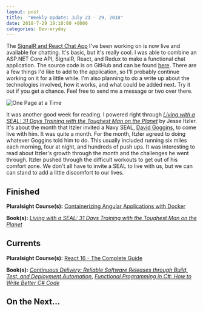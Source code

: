 ```yaml
---
layout: post
title:  "Weekly Update: July 23 - 29, 2018"
date: 2018-7-29 19:10:00 +0000
categories: Dev-eryday
---
```


The  [SignalR and React Chat App][src] I've been working on is now live and available for chatting. It's basic, but it's really cool. I was able to combine an ASP.NET Core API, SignalR, React, and Redux to make a functional chat application. The source code is on GitHub and can be found [here][ncp]. There are a few things I'd like to add to the application, so I'll probably continue working on it for a little while. I'm also planning to do a write up about the technologies involved, how it works, and what could be added next. Try it out if you get a chance. Feel free to send me a message or two over there.

![One Page at a Time](https://farm1.staticflickr.com/935/43724023611_401451fecf.jpg)

It was another good week for reading. I powered right through *[Living with a SEAL: 31 Days Training with the Toughest Man on the Planet][seal]* by Jesse Itzler. It's about the month that Itzler invited a Navy SEAL, [David Goggins][dg], to come live with him. It was quite a month. For the month, Itzler agreed to doing whatever Goggins told him to do. This usually included running six miles each morning, four at night, and hundreds of push ups. It was interesting to read about Itzler's growth through the month and the challenges he went through. Itzler pushed through the difficult workouts to get out of his comfort zone. We don't all have to invite a SEAL to live with us, but we can can stand to add a little discomfort to our lives. 

## Finished

**Pluralsight Course(s):** [Containerizing Angular Applications with Docker][dock]

**Book(s):** *[Living with a SEAL: 31 Days Training with the Toughest Man on the Planet][seal]*

## Currents

**Pluralsight Course(s):** [React 16 - The Complete Guide][re]

**Book(s):** _[Continuous Delivery: Reliable Software Releases through Build, Test, and Deployment Automation][cd]_, *[Functional Programming in C#: How to Write Better C# Code][fun]*

## On the Next...



[re]: https://www.udemy.com/react-the-complete-guide-incl-redux/
[cd]: https://www.amazon.com/Continuous-Delivery-Deployment-Automation-Addison-Wesley/dp/0321601912
[snr]: https://www.asp.net/signalr
[src]: https://docs.microsoft.com/en-us/aspnet/core/signalr/introduction?view=aspnetcore-2.1
[xu]: https://xunit.github.io/
[mst]: https://docs.microsoft.com/en-us/dotnet/core/testing/unit-testing-with-mstest
[ncp]: https://github.com/jpniederer/NETCorePlayground/tree/master/ChatApp
[xuc]: https://app.pluralsight.com/library/courses/dotnet-core-testing-code-xunit-dotnet-getting-started/table-of-contents
[ctm]: https://app.pluralsight.com/library/courses/aspdotnet-core-mvc-testing-fundamentals/table-of-contents
[wws]: https://www.amazon.com/Why-We-Sleep-Unlocking-Dreams-ebook/dp/B06ZZ1YGJ5/
[sel]: https://www.seleniumhq.org/
[stop]: https://www.amazon.com/When-Stop-Talking-Youll-Know-ebook/dp/B00351DSRI/
[wap]: https://app.pluralsight.com/library/courses/web-assembly-big-picture/table-of-contents
[wa]: https://webassembly.org/
[blz]: https://github.com/aspnet/Blazor
[oat]: https://app.pluralsight.com/library/courses/securing-aspdotnet-core2-oauth2-openid-connect/table-of-contents
[hap]: https://www.amazon.com/Delivering-Happiness-Profits-Passion-Purpose-ebook/dp/B003JTHXN6/
[uga]: https://app.pluralsight.com/library/courses/genetic-algorithms-genetic-programming/table-of-contents
[fun]: https://www.amazon.com/Functional-Programming-write-better-code/dp/1617293954/
[dn]: https://www.amazon.com/Draft-No-4-Writing-Process-ebook/dp/B06X18NHC1/
[jmp]: https://en.wikipedia.org/wiki/John_McPhee
[src]: https://chatappwithsignalr.azurewebsites.net/index.html
[seal]: https://www.amazon.com/Living-SEAL-Training-Toughest-Planet-ebook/dp/B00U6DNZB2/
[dock]: https://app.pluralsight.com/library/courses/containerizing-angular-apps-docker/table-of-contents
[dg]: https://en.wikipedia.org/wiki/David_Goggins